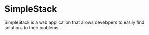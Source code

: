 # SimpleStack
SimpleStack is a web application that allows developers to easily find solutions to their problems. 
